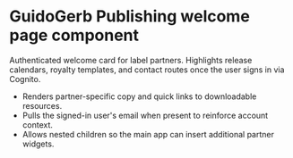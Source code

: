 # GuidoGerb Publishing welcome page component

Authenticated welcome card for label partners. Highlights release calendars, royalty templates, and
contact routes once the user signs in via Cognito.

- Renders partner-specific copy and quick links to downloadable resources.
- Pulls the signed-in user's email when present to reinforce account context.
- Allows nested children so the main app can insert additional partner widgets.
